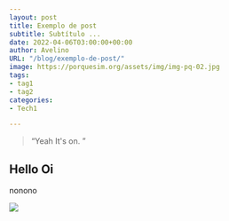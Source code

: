 ```yaml
---
layout: post
title: Exemplo de post
subtitle: Subtítulo ...
date: 2022-04-06T03:00:00+00:00
author: Avelino
URL: "/blog/exemplo-de-post/"
image: https://porquesim.org/assets/img/img-pq-02.jpg
tags:
- tag1
- tag2
categories:
- Tech1

---
```

> “Yeah It's on. ”

## Hello Oi

nonono

![](https://porquesim.org/assets/img/img-pq-02.jpg)